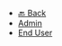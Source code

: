 * [🔙 Back](/product-documentation/index.md "Product Documentation")
* [Admin](/product-documentation/user-documentation/admin/index.md "Admin")
* [End User](/product-documentation/user-documentation/end-user/index.md "End User")